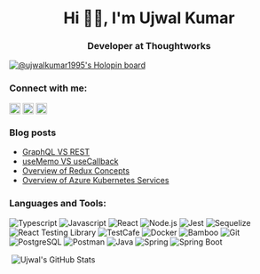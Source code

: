 <h1 align="center">Hi 👋🏻, I'm Ujwal Kumar</h1> 
<h3 align="center">Developer at Thoughtworks</h3>

<!-- <p align="left"> <img src="https://komarev.com/ghpvc/?username=ujwalkumar1995&label=Profile%20views&color=0e75b6&style=flat" alt="ujwalkumar1995" /></p> -->

[![@ujwalkumar1995's Holopin board](https://holopin.me/ujwalkumar1995)](https://holopin.io/@ujwalkumar1995)

<!-- [![trophy](https://github-profile-trophy.vercel.app/?username=ujwalkumar1995&theme=onedark)](https://github.com/ryo-ma/github-profile-trophy) -->

### Connect with me:
  <a href="https://www.linkedin.com/in/ujwal-kumar-7b3570166" target="blank"><img align="center" src="https://img.shields.io/badge/-LinkedIn-0A66C2?logo=linkedin&logoColor=white&style=plastic&logoWidth=15" alt="linkedin" height="20" /></a>
  <a href="https://leetcode.com/ujwalkumar95/" target="blank"><img align="center" src="https://img.shields.io/badge/-LeetCode-FFA116?logo=leetcode&logoColor=white&style=plastic&logoWidth=15" alt="ujwalkumar1995" height="20" /></a>
  <a href="https://dev.to/ujwalkumar1995" target="blank"><img align="center" src="https://img.shields.io/badge/-dev.to-0A0A0A?logo=devdotto&logoColor=white&style=plastic&logoWidth=15" alt="ujwalkumar1995" height="20" /></a>
  
### Blog posts

- [GraphQL VS REST](https://dev.to/ujwalkumar1995/graphql-vs-rest-3f42)
- [useMemo VS useCallback](https://dev.to/ujwalkumar1995/usememo-vs-usecallback-49kd)
- [Overview of Redux Concepts](https://dev.to/ujwalkumar1995/overview-of-redux-concepts-2068)
- [Overview of Azure Kubernetes Services](https://dev.to/ujwalkumar1995/overview-of-azure-kubernetes-services-4kel)

### Languages and Tools:

![Typescript](https://img.shields.io/badge/-Typescript-3178C6?logo=typescript&logoColor=white&style=plastic&logoWidth=15)
![Javascript](https://img.shields.io/badge/-Javascript-F7DF1E?logo=javascript&logoColor=white&style=plastic&logoWidth=15)
![React](https://img.shields.io/badge/-ReactJs-61DAFB?logo=react&logoColor=white&style=plastic&logoWidth=15)
![Node.js](https://img.shields.io/badge/-Node.js-339933?logo=nodedotjs&logoColor=white&style=plastic&logoWidth=15)
![Jest](https://img.shields.io/badge/-Jest-C21325?logo=jest&logoColor=white&style=plastic&logoWidth=15)
![Sequelize](https://img.shields.io/badge/-Sequelize-52B0E7?logo=sequelize&logoColor=white&style=plastic&logoWidth=15)
![React Testing Library](https://img.shields.io/badge/-React%20Testing%20Library-E33332?logo=testinglibrary&logoColor=white&style=plastic&logoWidth=15)
![TestCafe](https://img.shields.io/badge/-TestCafe-36B6E5?logo=testcafe&logoColor=white&style=plastic&logoWidth=15)
![Docker](https://img.shields.io/badge/-Docker-2496ED?logo=docker&logoColor=white&style=plastic&logoWidth=15)
![Bamboo](https://img.shields.io/badge/-Bamboo-0052CC?logo=bamboo&logoColor=white&style=plastic&logoWidth=15)
![Git](https://img.shields.io/badge/-Git-F05032?logo=git&logoColor=white&style=plastic&logoWidth=15)
![PostgreSQL](https://img.shields.io/badge/-PostgreSQL-4169E1?logo=postgresql&logoColor=white&style=plastic&logoWidth=15)
![Postman](https://img.shields.io/badge/-Postman-FF6C37?logo=postman&logoColor=white&style=plastic&logoWidth=15)
![Java](https://img.shields.io/badge/-Java-F80000?&style=plastic&logoWidth=15)
![Spring](https://img.shields.io/badge/-Spring-6DB33F?logo=spring&logoColor=white&style=plastic&logoWidth=15)
![Spring Boot](https://img.shields.io/badge/-Spring%20Boot-6DB33F?logo=springboot&logoColor=white&style=plastic&logoWidth=15)

<!-- <p align="left"><img align="center" src="https://github-readme-stats.vercel.app/api/top-langs?username=ujwalkumar1995&show_icons=true&locale=en&layout=compact&theme=github_dark" alt="Ujwal's Most Used Languges" /></p> -->

<p align="left">&nbsp;<img align="center" src="https://github-readme-stats.vercel.app/api?username=ujwalkumar1995&show_icons=true&locale=en&theme=github_dark" alt="Ujwal's GitHub Stats" /></p>

<!-- <p align="left"><img align="center" src="https://github-readme-streak-stats.herokuapp.com/?user=ujwalkumar1995&theme=github-dark" alt="Ujwal's Github Streak Stats" /></p> -->
